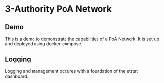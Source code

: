 # 3-Authority PoA Network
## Demo
This is a demo to demonstrate the capabilities of a PoA Network. It is set up and deployed using docker-compose.

## Logging
Logging and management occures with a foundation of the etstat dashboard.
